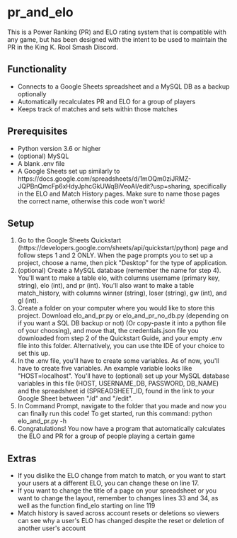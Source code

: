 # pr_and_elo

This is a Power Ranking (PR) and ELO rating system that is compatible with any game, but has been designed with the intent to be used to maintain the PR in the King K. Rool Smash Discord.

## Functionality

<ul>
  <li>Connects to a Google Sheets spreadsheet and a MySQL DB as a backup optionally</li>
  
  <li>Automatically recalculates PR and ELO for a group of players</li>
  
  <li>Keeps track of matches and sets within those matches</li>
</ul>

## Prerequisites

<ul>
  <li>Python version 3.6 or higher</li>
  <li>(optional) MySQL</li>
  <li>A blank .env file</li>
  <li>A Google Sheets set up similarly to https://docs.google.com/spreadsheets/d/1mOQm0ziJRMZ-JQPBnQmcFp6xHdyJphcGkUWqBiVeoAI/edit?usp=sharing, specifically in the ELO and Match History pages. Make sure to name those pages the correct name, otherwise this code won't work!</li>
</ul>

## Setup

<ol>
  <li>Go to the Google Sheets Quickstart (https://developers.google.com/sheets/api/quickstart/python) page and follow steps 1 and 2 ONLY. When the page prompts you to set up a project, choose a name, then pick "Desktop" for the type of application.</li>
  <li>(optional) Create a MySQL database (remember the name for step 4). You'll want to make a table elo, with columns username (primary key, string), elo (int), and pr (int). You'll also want to make a table match_history, with columns winner (string), loser (string), gw (int), and gl (int).
  <li>Create a folder on your computer where you would like to store this project. Download elo_and_pr.py or elo_and_pr_no_db.py (depending on if you want a SQL DB backup or not) (Or copy-paste it into a python file of your choosing), and move that, the credentials.json file you downloaded from step 2 of the Quickstart Guide, and your empty .env file into this folder. Alternatively, you can use thte IDE of your choice to set this up.</li>
  <li>In the .env file, you'll have to create some variables. As of now, you'll have to create five variables. An example variable looks like "HOST=localhost". You'll have to (optional) set up your MySQL database variables in this file (HOST, USERNAME_DB, PASSWORD, DB_NAME) and the spreadsheet id (SPREADSHEET_ID, found in the link to your Google Sheet between "/d" and "/edit".</li>
  <li>In Command Prompt, navigate to the folder that you made and now you can finally run this code! To get started, run this command: python elo_and_pr.py -h</li>
  <li>Congratulations! You now have a program that automatically calculates the ELO and PR for a group of people playing a certain game</li>
</ol>

## Extras

<ul>
  <li>If you dislike the ELO change from match to match, or you want to start your users at a different ELO, you can change these on line 17.</li>
  <li>If you want to change the title of a page on your spreadsheet or you want to change the layout, remember to changes lines 33 and 34, as well as the function find_elo starting on line 119</li>
  <li>Match history is saved across account resets or deletions so viewers can see why a user's ELO has changed despite the reset or deletion of another user's account</li>
</ul>




